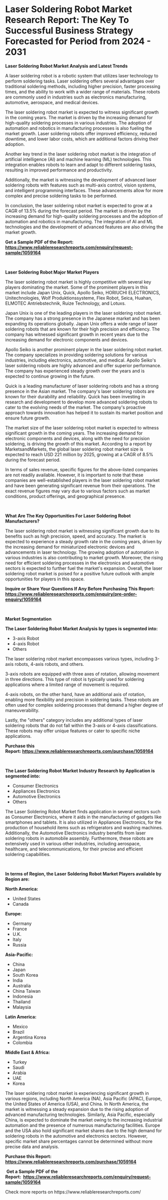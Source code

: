 <p><h1>Laser Soldering Robot Market Research Report: The Key To Successful Business Strategy Forecasted for Period from 2024 - 2031</h1></p><p><strong>Laser Soldering Robot Market Analysis and Latest Trends</strong></p>
<p><p>A laser soldering robot is a robotic system that utilizes laser technology to perform soldering tasks. Laser soldering offers several advantages over traditional soldering methods, including higher precision, faster processing times, and the ability to work with a wider range of materials. These robots are commonly used in industries such as electronics manufacturing, automotive, aerospace, and medical devices.</p><p>The laser soldering robot market is expected to witness significant growth in the coming years. The market is driven by the increasing demand for high-quality soldering processes in various industries. The adoption of automation and robotics in manufacturing processes is also fueling the market growth. Laser soldering robots offer improved efficiency, reduced downtime, and lower labor costs, which are additional factors driving their adoption.</p><p>Another key trend in the laser soldering robot market is the integration of artificial intelligence (AI) and machine learning (ML) technologies. This integration enables robots to learn and adapt to different soldering tasks, resulting in improved performance and productivity.</p><p>Additionally, the market is witnessing the development of advanced laser soldering robots with features such as multi-axis control, vision systems, and intelligent programming interfaces. These advancements allow for more complex and precise soldering tasks to be performed.</p><p>In conclusion, the laser soldering robot market is expected to grow at a CAGR of 13.5% during the forecast period. The market is driven by the increasing demand for high-quality soldering processes and the adoption of automation and robotics in manufacturing. The integration of AI and ML technologies and the development of advanced features are also driving the market growth.</p></p>
<p><strong>Get a Sample PDF of the Report:&nbsp; <a href="https://www.reliableresearchreports.com/enquiry/request-sample/1059164">https://www.reliableresearchreports.com/enquiry/request-sample/1059164</a></strong></p>
<p>&nbsp;</p>
<p><strong>Laser Soldering Robot Major Market Players</strong></p>
<p><p>The laser soldering robot market is highly competitive with several key players dominating the market. Some of the prominent players in this market include Japan Unix, Quick, Apollo Seiko, HORIUCHI ELECTRONICS, Unitechnologies, Wolf Produktionssysteme, Flex Robot, Seica, Huahan, ELMOTEC Antriebstechnik, Ruize Technology, and Lotuxs.</p><p>Japan Unix is one of the leading players in the laser soldering robot market. The company has a strong presence in the Japanese market and has been expanding its operations globally. Japan Unix offers a wide range of laser soldering robots that are known for their high precision and efficiency. The company has witnessed significant growth in recent years due to the increasing demand for electronic components and devices.</p><p>Apollo Seiko is another prominent player in the laser soldering robot market. The company specializes in providing soldering solutions for various industries, including electronics, automotive, and medical. Apollo Seiko's laser soldering robots are highly advanced and offer superior performance. The company has experienced steady growth over the years and is expected to continue growing in the future.</p><p>Quick is a leading manufacturer of laser soldering robots and has a strong presence in the Asian market. The company's laser soldering robots are known for their durability and reliability. Quick has been investing in research and development to develop more advanced soldering robots to cater to the evolving needs of the market. The company's proactive approach towards innovation has helped it to sustain its market position and ensure future growth.</p><p>The market size of the laser soldering robot market is expected to witness significant growth in the coming years. The increasing demand for electronic components and devices, along with the need for precision soldering, is driving the growth of this market. According to a report by MarketsandMarkets, the global laser soldering robot market size is expected to reach USD 221 million by 2025, growing at a CAGR of 8.5% during the forecast period.</p><p>In terms of sales revenue, specific figures for the above-listed companies are not readily available. However, it is important to note that these companies are well-established players in the laser soldering robot market and have been generating significant revenue from their operations. The exact revenue figures may vary due to various factors such as market conditions, product offerings, and geographical presence.</p></p>
<p>&nbsp;</p>
<p><strong>What Are The Key Opportunities For Laser Soldering Robot Manufacturers?</strong></p>
<p><p>The laser soldering robot market is witnessing significant growth due to its benefits such as high precision, speed, and accuracy. The market is expected to experience a steady growth rate in the coming years, driven by the increasing demand for miniaturized electronic devices and advancements in laser technology. The growing adoption of automation in various industries is also contributing to market growth. Moreover, the rising need for efficient soldering processes in the electronics and automotive sectors is expected to further fuel the market's expansion. Overall, the laser soldering robot market is poised for a positive future outlook with ample opportunities for players in this space.</p></p>
<p><strong>Inquire or Share Your Questions If Any Before Purchasing This Report: <a href="https://www.reliableresearchreports.com/enquiry/pre-order-enquiry/1059164">https://www.reliableresearchreports.com/enquiry/pre-order-enquiry/1059164</a></strong></p>
<p>&nbsp;</p>
<p><strong>Market Segmentation</strong></p>
<p><strong>The Laser Soldering Robot Market Analysis by types is segmented into:</strong></p>
<p><ul><li>3-axis Robot</li><li>4-axis Robot</li><li>Others</li></ul></p>
<p><p>The laser soldering robot market encompasses various types, including 3-axis robots, 4-axis robots, and others. </p><p>3-axis robots are equipped with three axes of rotation, allowing movement in three directions. This type of robot is typically used for soldering applications where a limited range of movement is required.</p><p>4-axis robots, on the other hand, have an additional axis of rotation, enabling more flexibility and precision in soldering tasks. These robots are often used for complex soldering processes that demand a higher degree of maneuverability.</p><p>Lastly, the "others" category includes any additional types of laser soldering robots that do not fall within the 3-axis or 4-axis classifications. These robots may offer unique features or cater to specific niche applications.</p></p>
<p><strong>Purchase this Report:&nbsp;<a href="https://www.reliableresearchreports.com/purchase/1059164">https://www.reliableresearchreports.com/purchase/1059164</a></strong></p>
<p>&nbsp;</p>
<p><strong>The Laser Soldering Robot Market Industry Research by Application is segmented into:</strong></p>
<p><ul><li>Consumer Electronics</li><li>Appliances Electronics</li><li>Automotive Electronics</li><li>Others</li></ul></p>
<p><p>The Laser Soldering Robot Market finds application in several sectors such as Consumer Electronics, where it aids in the manufacturing of gadgets like smartphones and tablets. It is also utilized in Appliances Electronics, for the production of household items such as refrigerators and washing machines. Additionally, the Automotive Electronics industry benefits from laser soldering robots in automobile assembly. Furthermore, these robots are extensively used in various other industries, including aerospace, healthcare, and telecommunications, for their precise and efficient soldering capabilities.</p></p>
<p>&nbsp;</p>
<p><strong>In terms of Region, the Laser Soldering Robot Market Players available by Region are:</strong></p>
<p>
    <p> <strong> North America: </strong>
        <ul>
            <li>United States</li>
            <li>Canada</li>
        </ul>
        </p> 
    <p> <strong> Europe: </strong>
        <ul>
            <li>Germany</li>
            <li>France</li>
            <li>U.K.</li>
            <li>Italy</li>
            <li>Russia</li>
        </ul>
        </p> 
    <p> <strong> Asia-Pacific: </strong>
        <ul>
            <li>China</li>
            <li>Japan</li>
            <li>South Korea</li>
            <li>India</li>
            <li>Australia</li>
            <li>China Taiwan</li>
            <li>Indonesia</li>
            <li>Thailand</li>
            <li>Malaysia</li>
        </ul>
        </p> 
    <p> <strong> Latin America: </strong>
        <ul>
            <li>Mexico</li>
            <li>Brazil</li>
            <li>Argentina Korea</li>
            <li>Colombia</li>
        </ul>
        </p> 
    <p> <strong> Middle East & Africa: </strong>
        <ul>
            <li>Turkey</li>
            <li>Saudi</li>
            <li>Arabia</li>
            <li>UAE</li>
            <li>Korea</li>
        </ul>
    </p>
    </p>
<p><p>The laser soldering robot market is experiencing significant growth in various regions, including North America (NA), Asia Pacific (APAC), Europe, the United States of America (USA), and China. In North America, the market is witnessing a steady expansion due to the rising adoption of advanced manufacturing technologies. Similarly, Asia Pacific, especially China, is expected to dominate the market owing to the increasing industrial automation and the presence of numerous manufacturing facilities. Europe and the USA also hold significant market shares due to the high demand for soldering robots in the automotive and electronics sectors. However, specific market share percentages cannot be determined without more precise data and analysis.</p></p>
<p><strong>Purchase this Report: <a href="https://www.reliableresearchreports.com/purchase/1059164">https://www.reliableresearchreports.com/purchase/1059164</a></strong></p>
<p>&nbsp;<strong>Get a Sample PDF of the Report:&nbsp;&nbsp;<a href="https://www.reliableresearchreports.com/enquiry/request-sample/1059164">https://www.reliableresearchreports.com/enquiry/request-sample/1059164</a></strong></p>
<p><strong></strong></p>
<p>Check more reports on https://www.reliableresearchreports.com/</p>
